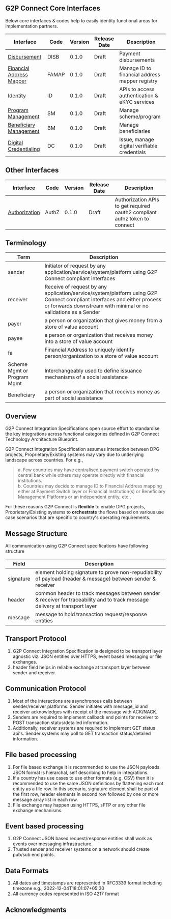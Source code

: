 ## G2P Connect Core Interfaces 

Below core interfaces & codes help to easily identity functional areas for implementation partners. 

| Interface | Code | Version | Release Date | Description | 
| --------- | -------------- | ------- | ------------ | ----------- |
| [Disbursement](./Disbursement.md) | DISB | 0.1.0 | Draft | Payment disbursements |
| [Financial Address Mapper](./FinancialAddressMapper.md) | FAMAP | 0.1.0 | Draft | Manage ID to financial address mapper registry | 
| [Identity ](./Identity.md) | ID | 0.1.0 | Draft | APIs to access authentication & eKYC services | 
| [Program Management](./ProgramManagement.md) | SM | 0.1.0 | Draft | Manage scheme/program | 
| [Beneficiary Management](./BeneficiaryManagement.md) | BM | 0.1.0 | Draft | Manage beneficiaries |
| [Digital Credentialing](./DigitalCredentialing.md) | DC | 0.1.0 | Draft | Issue, manage digital verifiable credentials | 

## Other Interfaces  

| Interface | Code | Version | Release Date | Description | 
| --------- | -------------- | ------- | ------------ | ----------- |
| [Authorization](./Authorization.md) | AuthZ | 0.1.0 |Draft | Authorization APIs to get required oauth2 compliant authz token to connect | 


## Terminology
| Term | Description |
| ---- | ----------- |
| sender | Initiator of request by any application/service/system/platform using G2P Connect compliant interfaces |
| receiver | Receive of request by any application/service/system/platform using G2P Connect compliant interfaces and either process or forwards downstream with minimal or no validations as a Sender |
| payer | a person or organization that gives money from a store of value account |
| payee | a person or organization that receives money into a store of value account |
| fa | Financial Address to uniquely identify person/organization to a store of value account |
| Scheme Mgmt or Program Mgmt | Interchangeably used to define issuance mechanisms of a social assistance  | 
| Beneficiary | a person or organization that receives money as part of social assistance |


## Overview

G2P Connect Integration Specifications open source effort to standardise the key integrations across functional categories defined in G2P Connect Technology Architecture Blueprint. 

G2P Connect Integration Specification assumes interaction between DPG projects, Proprietary/Existing systems may vary due to underlying landscape across countries. For e.g., <br>

> a. Few countries may have centralised payment switch operated by central bank while others may operate directly with financial institutions. <br>
> b. Countries may decide to manage ID to Financial Address mapping either at Payment Switch layer or Financial Institution(s) or Beneficiary Management Platforms or an independent entity, etc.,

For these reasons G2P Connect is **flexible** to enable DPG projects, Proprietary/Existing systems to **orchestrate** the flows based on various use case scenarios that are specific to country's operating requirements.

## Message Structure
All communication using G2P Connect specifications have following structure

| Field | Description | 
| ----- | ----------- | 
| signature | element holding signature to prove non-repudiability of payload (header & message) between sender & receiver | 
| header | common header to track messages between sender & receiver for traceability and to track message delivery at transport layer | 
| message | message to hold transaction request/response entities | 

## Transport Protocol
1. G2P Connect Integration Specification is designed to be transport layer agnostic viz. JSON entities over HTTPS, event based messaging or file exchanges.
2. header field helps in reliable exchange at transport layer between sender and receiver. 

## Communication Protocol
1. Most of the interactions are asynchronous calls between sender/receiver platforms. Sender initiates with message_id and receiver acknowledges with receipt of the message with ACK/NACK.
2. Senders are required to implement callback end points for receiver to POST transaction status/detailed information.
3. Additionally, receiver systems are required to implement GET status api's. Sender systems may poll to GET transaction status/detailed information. 

## File based processing 
1. For file based exchange it is recommended to use the JSON payloads. JSON format is hierarchal, self describing to help in integrations. 
2. If a country has use cases to use other formats (e.g. CSV) then it is recommended to use the same JSON definitions by flattening each root entity as a file row. In this scenario, signature element shall be part of the first row, header elements in second row followed by one or more message array list in each row.
3. File exchange may happen using HTTPS, sFTP or any other file exchange mechanisms.

## Event based processing 
1. G2P Connect JSON based request/response entities shall work as events over messaging infrastructure.
2. Trusted sender and receiver systems on a network should create pub/sub end points.

## Data Formats
1. All dates and timestamps are represented in RFC3339 format including timezone e.g., 2022-12-04T18:01:07+05:30
2. All currency codes represented in ISO 4217 format

## Acknowledgments

